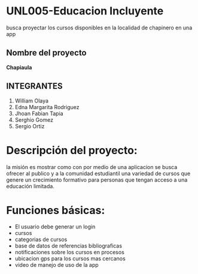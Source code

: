 # UNL005-Educacion Incluyente
busca proyectar los cursos disponibles en la localidad de chapinero en una app

## Nombre del proyecto
**Chapiaula**
## INTEGRANTES
1. William Olaya
2. Edna Margarita Rodriguez
3. Jhoan Fabian Tapia
4. Serghio Gomez
5. Sergio Ortiz

# Descripción del proyecto:
la misión es mostrar como con por medio de una aplicacion se busca ofrecer al publico y a la comunidad estudiantil una variedad de cursos que genere un crecimiento formativo para personas que tengan acceso a una educación limitada.

# Funciones básicas:
- El usuario debe generar un login
- cursos
- categorias de cursos
- base de datos de referencias bibliograficas
- notificaciones sobre los cursos en procesos
- ubicacion gps para los cursos mas cercanos
- video de manejo de uso de la app


